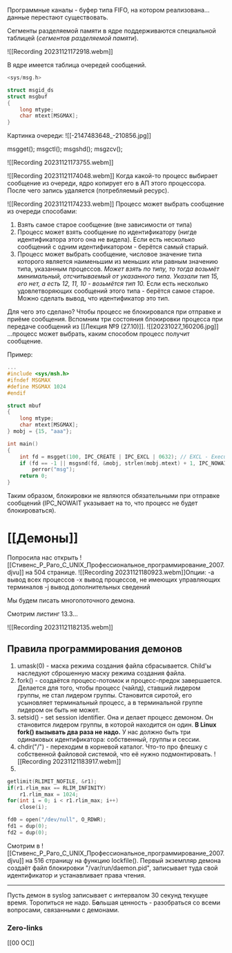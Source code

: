 Программные каналы - буфер типа FIFO, на котором реализована... данные перестают существовать.

Сегменты разделяемой памяти в ядре поддерживаются специальной таблицей (*сегментов разделяемой памяти*).

![[Recording 20231121172918.webm]]

В ядре имеется таблица очередей сообщений.
```c
<sys/msg.h>

struct msgid_ds
struct msgbuf
{
	long mtype;
	char mtext[MSGMAX];
}
```
Картинка очереди:
![[-2147483648_-210856.jpg]]

msgget();
msgctl();
msgshd();
msgzcv();

![[Recording 20231121173755.webm]]

![[Recording 20231121174048.webm]]
Когда какой-то процесс выбирает сообщение из очереди, ядро копирует его в АП этого процессора. После чего запись удаляется (потребляемый ресурс).

![[Recording 20231121174233.webm]]
Процесс может выбрать сообщение из очереди способами:
1. Взять самое старое сообщение (вне зависимости от типа)
2. Процесс может взять сообщение по идентификатору (нигде идентификатора этого она не видела). Если есть несколько сообщений с одним идентификатором - берётся самый старый.
3. Процесс может выбрать сообщение, числовое значение типа которого является наименьшим из меньших или равным значению типа, указанным процессов. *Может взять по типу, то тогда возьмёт минимальный, отсчитываемый от указанного типа. Указали тип 15, его нет, а есть 12, 11, 10 - возьмётся тип 10.* Если есть несколько удовлетворяющих сообщений этого типа - берётся самое старое.
Можно сделать вывод, что идентификатор это тип.

Для чего это сделано? Чтобы процесс не блокировался при отправке и приёме сообщения. Вспомним три состояния блокировки процесса при передаче сообщений из [[Лекция №9 (27.10)]].
![[20231027_160206.jpg]]
...процесс может выбрать, каким способом процесс получит сообщение.

Пример: 
```c
...
#include <sys/msh.h>
#ifndef MSGMAX
#define MSGMAX 1024
#endif

struct mbuf
{
	long mtype;
	char mtext[MSGMAX];
} mobj = {15, "aaa"};

int main()
{
	int fd = msgget(100, IPC_CREATE | IPC_EXCL | 0632); // EXCL - Execute Control. Если существует сегмент? очередь сообщений? с таким идентификатором, то возвращается ошибка.
	if (fd == -1 || msgsnd(fd, &mobj, strlen(mobj.mtext) + 1, IPC_NOWAIT)) // IPC_NOWAIT - процесс не хочет блокироваться в результате отправки
		perror("msg");
	return 0;
}
```
Таким образом, блокировки не являются обязательными при отправке сообщений (IPC_NOWAIT указывает на то, что процесс не будет блокироваться).

# [[Демоны]]
Попросила нас открыть ![[Стивенс_Р_Раго_С_UNIX_Профессиональное_программирование_2007.djvu]] на 504 странице.
![[Recording 20231121180923.webm]]Опции:
-a вывод всех процессов
-x вывод процессов, не имеющих управляющих терминалов
-j вывод дополнительных сведений

Мы будем писать многопоточного демона.

Смотрим листинг 13.3...

![[Recording 20231121182135.webm]]

## Правила программирования демонов
1. umask(0) - маска режима создания файла сбрасывается. Child'ы наследуют сброшенную маску режима создания файла.
2. fork() - создаётся процесс-потомок и процесс-предок завершается. Делается для того, чтобы процесс (чайлд), ставший лидером группы, не стал лидером группы. Становится сиротой, его усыновляет терминальный процесс, а в терминальной группе лидером он быть не может.
3. setsid() - set session identifier. Она и делает процесс демоном. Он становится лидером группы, в которой находится он один.
	**В Linux fork() вызывать два раза не надо.**
	У нас должно быть три одинаковых идентификатора: собственный, группы и сессии.
4. chdir("/") - переходим в корневой каталог.
	Что-то про флешку с собственной файловой системой, что её нужно подмонтировать. ![[Recording 20231121183917.webm]]
5. 
```c
getlimit(RLIMIT_NOFILE, &r1);
if(r1.rlim_max == RLIM_INFINITY)
	r1.rlim_max = 1024;
for(int i = 0; i < r1.rlim_max; i++)
	close(i);
```

```c
fd0 = open("/dev/null", O_RDWR);
fd1 = dup(0);
fd2 = dup(0);
```

Смотрим в ![[Стивенс_Р_Раго_С_UNIX_Профессиональное_программирование_2007.djvu]]
на 516 страницу на функцию lockfile().
Первый экземпляр демона создаёт файл блокировки "/var/run/daemon.pid", записывает туда свой идентификатор и устанавливает права чтения. 

---
Пусть демон в syslog записывает с интервалом 30 секунд текущее время.
Торопиться не надо. Б**о**льшая ценность - разобраться со всеми вопросами, связанными с демонами.
### Zero-links
[[00 ОС]]